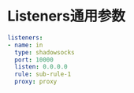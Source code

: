 # Listeners通用参数

```yaml
listeners:
- name: in
  type: shadowsocks
  port: 10000
  listen: 0.0.0.0
  rule: sub-rule-1
  proxy: proxy
```
